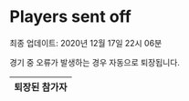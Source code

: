# Players sent off
최종 업데이트: 2020년 12월 17일 22시 06분


경기 중 오류가 발생하는 경우 자동으로 퇴장됩니다.


| 퇴장된 참가자 |
|:---:|